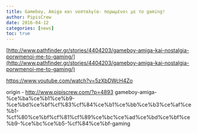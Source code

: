 ```yaml
---
title: Gameboy, Amiga και νοσταλγία- πορωμένοι με το gaming!
author: PipisCrew
date: 2016-04-12
categories: [news]
toc: true
---
```


[http://www.pathfinder.gr/stories/4404203/gameboy-amiga-kai-nostalgia-porwmenoi-me-to-gaming/](http://www.pathfinder.gr/stories/4404203/gameboy-amiga-kai-nostalgia-porwmenoi-me-to-gaming/)

https://www.youtube.com/watch?v=5zXbDWcH4Zo

origin - http://www.pipiscrew.com/?p=4893 gameboy-amiga-%ce%ba%ce%b1%ce%b9-%ce%bd%ce%bf%cf%83%cf%84%ce%b1%ce%bb%ce%b3%ce%af%ce%b1-%cf%80%ce%bf%cf%81%cf%89%ce%bc%ce%ad%ce%bd%ce%bf%ce%b9-%ce%bc%ce%b5-%cf%84%ce%bf-gaming